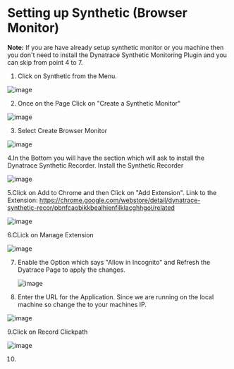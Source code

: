 # Setting up Synthetic (Browser Monitor)

**Note:** If you are have already setup synthetic monitor or you machine then you don't need to install the Dynatrace Synthetic Monitoring Plugin and you can skip from point 4 to 7.

1. Click on Synthetic from the Menu.

  ![image](https://user-images.githubusercontent.com/19278855/123442009-1a00e400-d5f2-11eb-9a5b-dc4f3bbc1b5a.png)

2. Once on the Page Click on "Create a Synthetic Monitor" 

  ![image](https://user-images.githubusercontent.com/19278855/123442155-38ff7600-d5f2-11eb-85b2-a87b71aacb81.png)

3. Select Create Browser Monitor

  ![image](https://user-images.githubusercontent.com/19278855/123442214-487ebf00-d5f2-11eb-9b40-dc0fb7ef2187.png)

4.In the Bottom you will have the section which will ask to install the Dynatrace Synthetic Recorder. Install the Synthetic Recorder
  
  ![image](https://user-images.githubusercontent.com/19278855/123442867-f5593c00-d5f2-11eb-97d5-1ec89a49adf5.png)

5.Click on Add to Chrome and then Click on "Add Extension". 
  Link to the Extension: https://chrome.google.com/webstore/detail/dynatrace-synthetic-recor/pbnfcaobikkbealhienfilklacghhgoi/related
  
   ![image](https://user-images.githubusercontent.com/19278855/123442957-0e61ed00-d5f3-11eb-93d3-56d7a9311dc1.png)

6.CLick on Manage Extension

  ![image](https://user-images.githubusercontent.com/19278855/123443117-394c4100-d5f3-11eb-8bb4-0187795f6a3d.png)

7. Enable the Option which says "Allow in Incognito" and Refresh the Dyatrace Page to apply the changes.
  
   ![image](https://user-images.githubusercontent.com/19278855/123443203-5254f200-d5f3-11eb-958f-18129150199f.png)

8. Enter the URL for the Application. Since we are running on the local machine so change the <LocalMachineIPHere> to your machines IP. 

  ![image](https://user-images.githubusercontent.com/19278855/123442547-9b587680-d5f2-11eb-84b8-cfa0ad9c0d97.png)

9.Click on Record Clickpath 

  ![image](https://user-images.githubusercontent.com/19278855/123443935-f76fca80-d5f3-11eb-9a24-65539bf2ed0a.png)

10.
  
  
